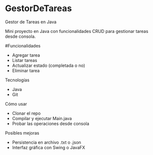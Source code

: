 ﻿# GestorDeTareas
Gestor de Tareas en Java

Mini proyecto en Java con funcionalidades CRUD para gestionar tareas desde consola.

#Funcionalidades
- Agregar tarea
- Listar tareas
- Actualizar estado (completada o no)
- Eliminar tarea

Tecnologías
- Java
- Git

 Cómo usar
- Clonar el repo
- Compilar y ejecutar Main.java
- Probar las operaciones desde consola

Posibles mejoras
- Persistencia en archivo .txt o .json
- Interfaz gráfica con Swing o JavaFX
